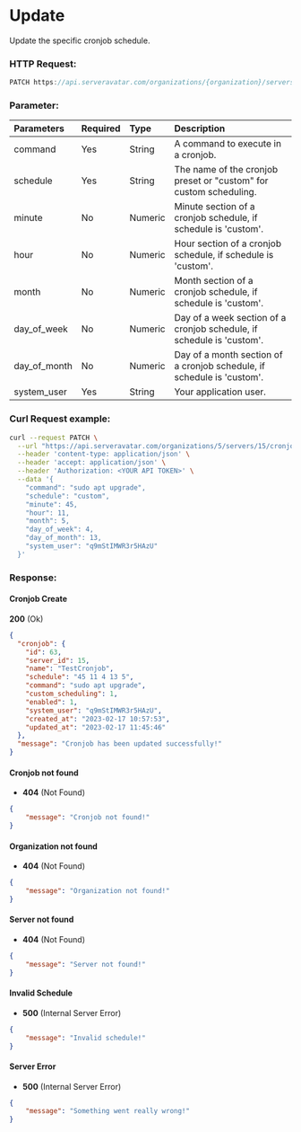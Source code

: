# Update

Update the specific cronjob schedule.

### HTTP Request:

```js
PATCH https://api.serveravatar.com/organizations/{organization}/servers/{server}/cronjobs/{cronjob}
```

### Parameter:

| Parameters     | Required | Type      | Description      |
|:------------- |:------------- |:--------------|:----------------- |
| command | Yes | String | A command to execute in a cronjob. |
| schedule | Yes | String | The name of the cronjob preset or "custom" for custom scheduling. |
| minute | No | Numeric | Minute section of a cronjob schedule, if schedule is 'custom'. |
| hour | No | Numeric | Hour section of a cronjob schedule, if schedule is 'custom'. |
| month | No | Numeric | Month section of a cronjob schedule, if schedule is 'custom'. |
| day_of_week | No | Numeric | Day of a week section of a cronjob schedule, if schedule is 'custom'. |
| day_of_month | No | Numeric | Day of a month section of a cronjob schedule, if schedule is 'custom'. |
| system_user | Yes | String | Your application user. |


### Curl Request example:

```sh
curl --request PATCH \
  --url "https://api.serveravatar.com/organizations/5/servers/15/cronjobs/63" \
  --header 'content-type: application/json' \
  --header 'accept: application/json' \
  --header 'Authorization: <YOUR API TOKEN>' \
  --data '{
  	"command": "sudo apt upgrade",
    "schedule": "custom",
    "minute": 45,
    "hour": 11,
    "month": 5,
    "day_of_week": 4,
    "day_of_month": 13,
    "system_user": "q9mStIMWR3r5HAzU"
  }'
```

### Response:

#### Cronjob Create
**200** (Ok)

```json
{
  "cronjob": {
    "id": 63,
    "server_id": 15,
    "name": "TestCronjob",
    "schedule": "45 11 4 13 5",
    "command": "sudo apt upgrade",
    "custom_scheduling": 1,
    "enabled": 1,
    "system_user": "q9mStIMWR3r5HAzU",
    "created_at": "2023-02-17 10:57:53",
    "updated_at": "2023-02-17 11:45:46"
  },
  "message": "Cronjob has been updated successfully!"
}
```

#### Cronjob not found
- __404__ (Not Found)

```json
{
    "message": "Cronjob not found!"
}
```

#### Organization not found
- __404__ (Not Found)

```json
{
    "message": "Organization not found!"
}
```

#### Server not found
- __404__ (Not Found)

```json
{
    "message": "Server not found!"
}
```

#### Invalid Schedule
- __500__ (Internal Server Error)

```json
{
    "message": "Invalid schedule!"
}
```

#### Server Error
- __500__ (Internal Server Error)

```json
{
    "message": "Something went really wrong!"
}
```